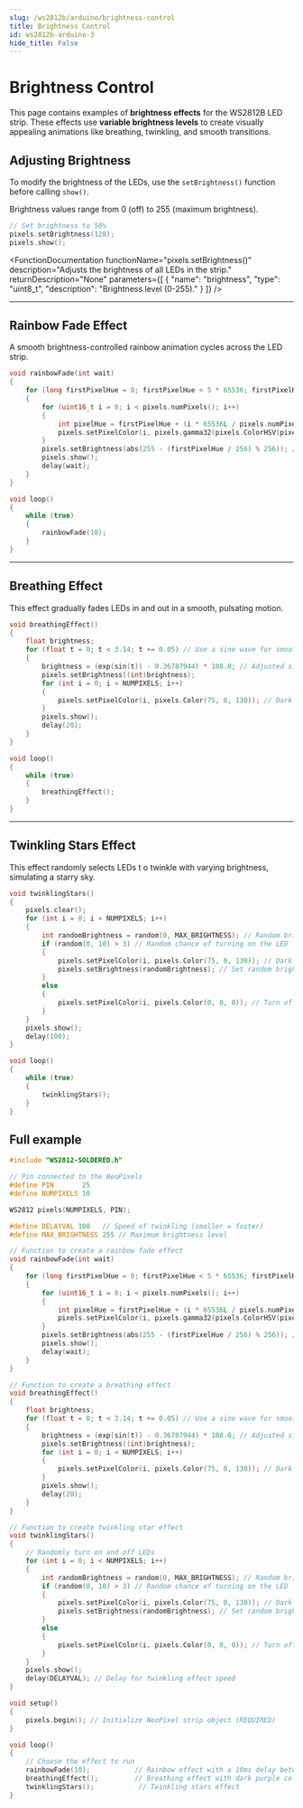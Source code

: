 ```yaml
---
slug: /ws2812b/arduino/brightness-control
title: Brightness Control
id: ws2812b-arduino-3 
hide_title: False
---
```


# Brightness Control  

This page contains examples of **brightness effects** for the WS2812B LED strip. These effects use **variable brightness levels** to create visually appealing animations like breathing, twinkling, and smooth transitions.  

## Adjusting Brightness  

To modify the brightness of the LEDs, use the `setBrightness()` function before calling `show()`.  

<InfoBox>Brightness values range from 0 (off) to 255 (maximum brightness).</InfoBox>  

```cpp
// Set brightness to 50%
pixels.setBrightness(128);
pixels.show();
```

<FunctionDocumentation
functionName="pixels.setBrightness()"
description="Adjusts the brightness of all LEDs in the strip."
returnDescription="None"
parameters={[
{ "name": "brightness", "type": "uint8_t", "description": "Brightness level (0-255)." }
]}
/>

---

## Rainbow Fade Effect

A smooth brightness-controlled rainbow animation cycles across the LED strip. 

```cpp
void rainbowFade(int wait)
{
    for (long firstPixelHue = 0; firstPixelHue < 5 * 65536; firstPixelHue += 256)
    {
        for (uint16_t i = 0; i < pixels.numPixels(); i++)
        {
            int pixelHue = firstPixelHue + (i * 65536L / pixels.numPixels());
            pixels.setPixelColor(i, pixels.gamma32(pixels.ColorHSV(pixelHue)));
        }
        pixels.setBrightness(abs(255 - (firstPixelHue / 256) % 256)); // Create a brightness fade
        pixels.show();
        delay(wait);
    }
}

void loop()
{
    while (true)
    {
        rainbowFade(10);
    }
}
```

---

## Breathing Effect

This effect gradually fades LEDs in and out in a smooth, pulsating motion.

```cpp
void breathingEffect()
{
    float brightness;
    for (float t = 0; t < 3.14; t += 0.05) // Use a sine wave for smooth breathing effect
    {
        brightness = (exp(sin(t)) - 0.36787944) * 108.0; // Adjusted sine wave for smooth brightness
        pixels.setBrightness((int)brightness);
        for (int i = 0; i < NUMPIXELS; i++)
        {
            pixels.setPixelColor(i, pixels.Color(75, 0, 130)); // Dark purple
        }
        pixels.show();
        delay(20);
    }
}

void loop()
{
    while (true)
    {
        breathingEffect();
    }
}
```

---

## Twinkling Stars Effect

This effect randomly selects LEDs t o twinkle with varying brightness, simulating a starry sky.

```cpp
void twinklingStars()
{
    pixels.clear();
    for (int i = 0; i < NUMPIXELS; i++)
    {
        int randomBrightness = random(0, MAX_BRIGHTNESS); // Random brightness value
        if (random(0, 10) > 3) // Random chance of turning on the LED
        {
            pixels.setPixelColor(i, pixels.Color(75, 0, 130)); // Dark purple color
            pixels.setBrightness(randomBrightness); // Set random brightness
        }
        else
        {
            pixels.setPixelColor(i, pixels.Color(0, 0, 0)); // Turn off LED
        }
    }
    pixels.show();
    delay(100);
}

void loop()
{
    while (true)
    {
        twinklingStars();
    }
}
```

## Full example

```cpp
#include "WS2812-SOLDERED.h"

// Pin connected to the NeoPixels
#define PIN       25
#define NUMPIXELS 10

WS2812 pixels(NUMPIXELS, PIN);

#define DELAYVAL 100   // Speed of twinkling (smaller = faster)
#define MAX_BRIGHTNESS 255 // Maximum brightness level

// Function to create a rainbow fade effect
void rainbowFade(int wait)
{
    for (long firstPixelHue = 0; firstPixelHue < 5 * 65536; firstPixelHue += 256)
    {
        for (uint16_t i = 0; i < pixels.numPixels(); i++)
        {
            int pixelHue = firstPixelHue + (i * 65536L / pixels.numPixels());
            pixels.setPixelColor(i, pixels.gamma32(pixels.ColorHSV(pixelHue)));
        }
        pixels.setBrightness(abs(255 - (firstPixelHue / 256) % 256)); // Create a brightness fade
        pixels.show();
        delay(wait);
    }
}

// Function to create a breathing effect
void breathingEffect()
{
    float brightness;
    for (float t = 0; t < 3.14; t += 0.05) // Use a sine wave for smooth breathing effect
    {
        brightness = (exp(sin(t)) - 0.36787944) * 108.0; // Adjusted sine wave for smooth brightness
        pixels.setBrightness((int)brightness);
        for (int i = 0; i < NUMPIXELS; i++)
        {
            pixels.setPixelColor(i, pixels.Color(75, 0, 130)); // Dark purple
        }
        pixels.show();
        delay(20);
    }
}

// Function to create twinkling star effect
void twinklingStars()
{
    // Randomly turn on and off LEDs
    for (int i = 0; i < NUMPIXELS; i++)
    {
        int randomBrightness = random(0, MAX_BRIGHTNESS); // Random brightness value
        if (random(0, 10) > 3) // Random chance of turning on the LED
        {
            pixels.setPixelColor(i, pixels.Color(75, 0, 130)); // Dark purple color
            pixels.setBrightness(randomBrightness); // Set random brightness
        }
        else
        {
            pixels.setPixelColor(i, pixels.Color(0, 0, 0)); // Turn off LED
        }
    }
    pixels.show();
    delay(DELAYVAL); // Delay for twinkling effect speed
}

void setup()
{
    pixels.begin(); // Initialize NeoPixel strip object (REQUIRED)
}

void loop()
{
    // Choose the effect to run
    rainbowFade(10);           // Rainbow effect with a 10ms delay between color changes
    breathingEffect();         // Breathing effect with dark purple color
    twinklingStars();           // Twinkling stars effect
}
```